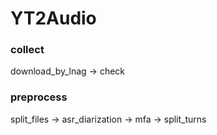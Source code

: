 # YT2Audio

### collect
download_by_lnag -> check


### preprocess
split_files -> asr_diarization -> mfa -> split_turns